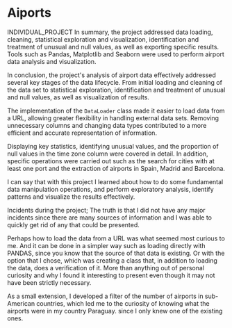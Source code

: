 # Aiports
INDIVIDUAL_PROJECT
In summary, the project addressed data loading, cleaning, statistical exploration and visualization, identification and treatment of unusual and null values, as well as exporting specific results. Tools such as Pandas, Matplotlib and Seaborn were used to perform airport data analysis and visualization.

  In conclusion, the project's analysis of airport data effectively addressed several key stages of the data lifecycle. From initial loading and cleaning of the data set to statistical exploration, identification and treatment of unusual and null values, as well as visualization of results.

The implementation of the `DataLoader` class made it easier to load data from a URL, allowing greater flexibility in handling external data sets. Removing unnecessary columns and changing data types contributed to a more efficient and accurate representation of information.

Displaying key statistics, identifying unusual values, and the proportion of null values in the time zone column were covered in detail. In addition, specific operations were carried out such as the search for cities with at least one port and the extraction of airports in Spain, Madrid and Barcelona.

I can say that with this project I learned about how to do some fundamental data manipulation operations, and perform exploratory analysis, identify patterns and visualize the results effectively.

  Incidents during the project; The truth is that I did not have any major incidents since there are many sources of information and I was able to quickly get rid of any that could be presented.
  
  Perhaps how to load the data from a URL was what seemed most curious to me. And it can be done in a simpler way such as loading directly with PANDAS, since you know that the source of that data is existing. Or with the option that I chose, which was creating a class that, in addition to loading the data, does a verification of it. More than anything out of personal curiosity and why I found it interesting to present even though it may not have been strictly necessary.
  
  As a small extension, I developed a filter of the number of airports in sub-American countries, which led me to the curiosity of knowing what the airports were in my country Paraguay. since I only knew one of the existing ones.
